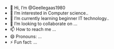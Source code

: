 - 👋 Hi, I’m @Geellegaas1980
- 👀 I’m interested in Computer science..
- 🌱 I’m currently learning beginner IT technology..
- 💞️ I’m looking to collaborate on ...
- 📫 How to reach me ...
- 😄 Pronouns: ...
- ⚡ Fun fact: ...

<!---
Geellegaas1980/Geellegaas1980 is a ✨ special ✨ repository because its `README.md` (this file) appears on your GitHub profile.
You can click the Preview link to take a look at your changes.
--->
